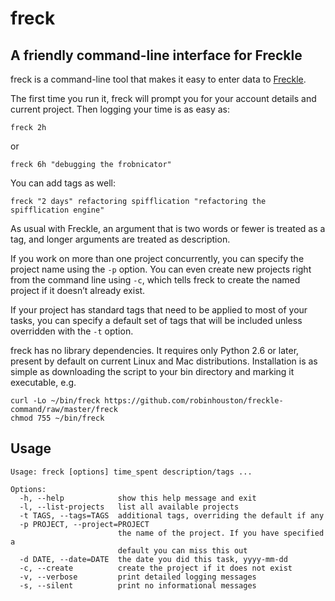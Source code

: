 # freck
## A friendly command-line interface for Freckle

freck is a command-line tool that makes it easy to enter data to [Freckle](http://letsfreckle.com).

The first time you run it, freck will prompt you for your account details and current project.
Then logging your time is as easy as:

    freck 2h

or

    freck 6h "debugging the frobnicator"

You can add tags as well:

    freck "2 days" refactoring spifflication "refactoring the spifflication engine"

As usual with Freckle, an argument that is two words or fewer is treated
as a tag, and longer arguments are treated as description.

If you work on more than one project concurrently, you can specify the
project name using the `-p` option. You can even create new projects
right from the command line using `-c`, which tells freck to create
the named project if it doesn’t already exist.

If your project has standard tags that need to be applied to most of your tasks,
you can specify a default set of tags that will be included unless overridden
with the `-t` option.

freck has no library dependencies. It requires only Python 2.6 or later,
present by default on current Linux and Mac distributions. Installation is
as simple as downloading the script to your bin directory and marking it
executable, e.g.

    curl -Lo ~/bin/freck https://github.com/robinhouston/freckle-command/raw/master/freck
    chmod 755 ~/bin/freck

## Usage

    Usage: freck [options] time_spent description/tags ...

    Options:
      -h, --help            show this help message and exit
      -l, --list-projects   list all available projects
      -t TAGS, --tags=TAGS  additional tags, overriding the default if any
      -p PROJECT, --project=PROJECT
                            the name of the project. If you have specified a
                            default you can miss this out
      -d DATE, --date=DATE  the date you did this task, yyyy-mm-dd
      -c, --create          create the project if it does not exist
      -v, --verbose         print detailed logging messages
      -s, --silent          print no informational messages

